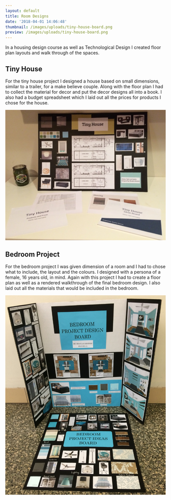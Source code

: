 ```yaml
---
layout: default
title: Room Designs
date: '2018-04-01 14:06:48'
thumbnail: /images/uploads/tiny-house-board.png
preview: /images/uploads/tiny-house-board.png
---
```

In a housing design course as well as Technological Design I created floor plan layouts and walk through of the spaces. 

<h2> Tiny House</h2>

For the tiny house project I designed a house based on small dimensions, similar to a trailer, for a make believe couple. Along with the floor plan I had to collect the material for decor and put the decor designs all into a book. I also had a budget spreadsheet which I laid out all the prices for products I chose for the house.

![Tiny House Project](/images/uploads/tiny-house.png)

<h2> Bedroom Project</h2>

For the bedroom project I was given dimension of a room and I had to chose what to include, the layout and the colours. I designed with a persona of a female, 16 years old, in mind. Again with this project I had to create a floor plan as well as a rendered walkthrough of the final bedroom design. I also laid out all the materials that would be included in the bedroom.

![Bedroom Project Board](/images/uploads/bedroom-project.png)

